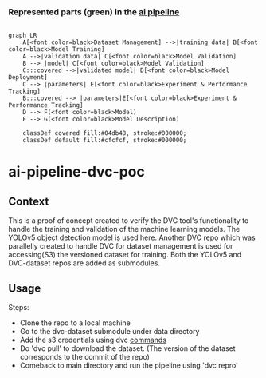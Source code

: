 ### Represented parts (green) in the [ai pipeline](https://github.com/DRAIVE/ai-pipeline-tools-poc)

```mermaid

graph LR
    A[<font color=black>Dataset Management] -->|training data| B[<font color=black>Model Training]
    A -->|validation data| C[<font color=black>Model Validation]
    B --> |model| C[<font color=black>Model Validation]
    C:::covered -->|validated model| D[<font color=black>Model Deployment]
    C --> |parameters| E[<font color=black>Experiment & Performance Tracking]
    B:::covered --> |parameters|E[<font color=black>Experiment & Performance Tracking]
    D --> F(<font color=black>Model)
    E --> G(<font color=black>Model Description)

    classDef covered fill:#04db48, stroke:#000000;
    classDef default fill:#cfcfcf, stroke:#000000;

```
# ai-pipeline-dvc-poc

## Context

This is a proof of concept created to verify the DVC tool's functionality to handle the training and validation of the machine learning models. The YOLOv5 object detection model is used here. Another DVC repo which was parallelly created to handle DVC for dataset management is used for accessing(S3) the versioned dataset for training. Both the YOLOv5 and DVC-dataset repos are added as submodules.

## Usage

Steps:
- Clone the repo to a local machine
- Go to the dvc-dataset submodule under data directory
- Add the s3 credentials using dvc [commands](https://dvc.org/doc/command-reference/remote/modify#--local)
- Do 'dvc pull' to download the dataset. (The version of the dataset corresponds to the commit of the repo)
- Comeback to main directory and run the pipeline using 'dvc repro'